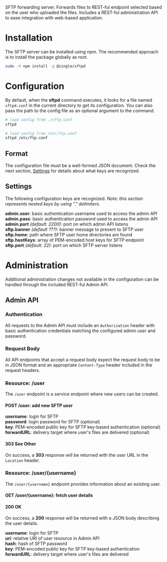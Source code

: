 SFTP forwarding server.  Forwards files to REST-ful endpoint selected based on
the user who uploaded the files.  Includes a REST-ful administration API to ease
integration with web-based application.

Installation
============
The SFTP server can be installed using npm.  The recommended approach is to
install the package globally as root.

```sh
sudo -H npm install -g @zingle/sftpd
```

Configuration
=============
By default, when the **sftpd** command executes, it looks for a file named
`sftpd.conf` in the current directory to get its configuration.  You can also
pass the path to the config file as an optional argument to the command.

```sh
# load config from ./sftp.conf
sftpd

# load config from /etc/ftp.conf
sftpd /etc/ftp.conf
```

Format
------
The configuration file must be a well-formed JSON document.  Check the next
section, [Settings](#settings) for details about what keys are recognized.

Settings
--------
The following configuration keys are recognized.
*Note: this section represents nested keys by using "." delimiters*.

**admin.user**: basic authentication username used to access the admin API  
**admin.pass**: basic authentication password used to access the admin API  
**admin.port** *(default: 2200)*: port on which admin API listens  
**sftp.banner** *(default ???)*: banner message to present to SFTP user  
**sftp.home**: path where SFTP user home directories are found  
**sftp.hostKeys**: array of PEM-encoded host keys for SFTP endpoint  
**sftp.port** *(default: 22)*: port on which SFTP server listens  

Administration
==============
Additional administration changes not available in the configuration can be
handled through the included REST-ful Admin API.

Admin API
---------

### Authentication
All requests to the Admin API must include an `Authorization` header with basic
authentication credentials matching the configured admin user and password.

### Request Body
All API endpoints that accept a request body expect the request body to be in
JSON format and an appropriate `Content-Type` header included in the request
headers.

### Resource: /user
The `/user` endpoint is a service endpoint where new users can be created.

#### POST /user: add new SFTP user
**username**: login for SFTP  
**password**: login password for SFTP (optional)  
**key**: PEM-encoded public key for SFTP key-based authentication (optional)  
**forwardURL**: delivery target where user's files are delivered (optional)  

#### 303 See Other
On success, a **303** response will be returned with the user URL in the
`Location` header.

### Resource: /user/{username}
The `/user/{username}` endpoint provides information about an existing user.

#### GET /user/{username}: fetch user details

#### 200 OK
On success, a **200** response will be returned with a JSON body describing the
user details.

**username**: login for SFTP  
**uri**: relative URI of user resource in Admin API  
**hash**: hash of SFTP password  
**key**: PEM-encoded public key for SFTP key-based authentication  
**forwardURL**: delivery target where user's files are delivered  
